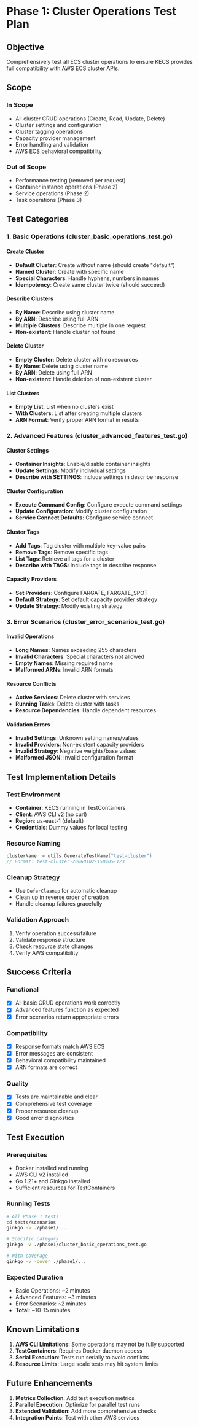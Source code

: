 # Phase 1: Cluster Operations Test Plan

## Objective

Comprehensively test all ECS cluster operations to ensure KECS provides full compatibility with AWS ECS cluster APIs.

## Scope

### In Scope
- All cluster CRUD operations (Create, Read, Update, Delete)
- Cluster settings and configuration
- Cluster tagging operations
- Capacity provider management
- Error handling and validation
- AWS ECS behavioral compatibility

### Out of Scope
- Performance testing (removed per request)
- Container instance operations (Phase 2)
- Service operations (Phase 2)
- Task operations (Phase 3)

## Test Categories

### 1. Basic Operations (cluster_basic_operations_test.go)

#### Create Cluster
- **Default Cluster**: Create without name (should create "default")
- **Named Cluster**: Create with specific name
- **Special Characters**: Handle hyphens, numbers in names
- **Idempotency**: Create same cluster twice (should succeed)

#### Describe Clusters
- **By Name**: Describe using cluster name
- **By ARN**: Describe using full ARN
- **Multiple Clusters**: Describe multiple in one request
- **Non-existent**: Handle cluster not found

#### Delete Cluster
- **Empty Cluster**: Delete cluster with no resources
- **By Name**: Delete using cluster name
- **By ARN**: Delete using full ARN
- **Non-existent**: Handle deletion of non-existent cluster

#### List Clusters
- **Empty List**: List when no clusters exist
- **With Clusters**: List after creating multiple clusters
- **ARN Format**: Verify proper ARN format in results

### 2. Advanced Features (cluster_advanced_features_test.go)

#### Cluster Settings
- **Container Insights**: Enable/disable container insights
- **Update Settings**: Modify individual settings
- **Describe with SETTINGS**: Include settings in describe response

#### Cluster Configuration
- **Execute Command Config**: Configure execute command settings
- **Update Configuration**: Modify cluster configuration
- **Service Connect Defaults**: Configure service connect

#### Cluster Tags
- **Add Tags**: Tag cluster with multiple key-value pairs
- **Remove Tags**: Remove specific tags
- **List Tags**: Retrieve all tags for a cluster
- **Describe with TAGS**: Include tags in describe response

#### Capacity Providers
- **Set Providers**: Configure FARGATE, FARGATE_SPOT
- **Default Strategy**: Set default capacity provider strategy
- **Update Strategy**: Modify existing strategy

### 3. Error Scenarios (cluster_error_scenarios_test.go)

#### Invalid Operations
- **Long Names**: Names exceeding 255 characters
- **Invalid Characters**: Special characters not allowed
- **Empty Names**: Missing required name
- **Malformed ARNs**: Invalid ARN formats

#### Resource Conflicts
- **Active Services**: Delete cluster with services
- **Running Tasks**: Delete cluster with tasks
- **Resource Dependencies**: Handle dependent resources

#### Validation Errors
- **Invalid Settings**: Unknown setting names/values
- **Invalid Providers**: Non-existent capacity providers
- **Invalid Strategy**: Negative weights/base values
- **Malformed JSON**: Invalid configuration format

## Test Implementation Details

### Test Environment
- **Container**: KECS running in TestContainers
- **Client**: AWS CLI v2 (no curl)
- **Region**: us-east-1 (default)
- **Credentials**: Dummy values for local testing

### Resource Naming
```go
clusterName := utils.GenerateTestName("test-cluster")
// Format: test-cluster-20060102-150405-123
```

### Cleanup Strategy
- Use `DeferCleanup` for automatic cleanup
- Clean up in reverse order of creation
- Handle cleanup failures gracefully

### Validation Approach
1. Verify operation success/failure
2. Validate response structure
3. Check resource state changes
4. Verify AWS compatibility

## Success Criteria

### Functional
- [x] All basic CRUD operations work correctly
- [x] Advanced features function as expected
- [x] Error scenarios return appropriate errors

### Compatibility
- [x] Response formats match AWS ECS
- [x] Error messages are consistent
- [x] Behavioral compatibility maintained
- [x] ARN formats are correct

### Quality
- [x] Tests are maintainable and clear
- [x] Comprehensive test coverage
- [x] Proper resource cleanup
- [x] Good error diagnostics

## Test Execution

### Prerequisites
- Docker installed and running
- AWS CLI v2 installed
- Go 1.21+ and Ginkgo installed
- Sufficient resources for TestContainers

### Running Tests
```bash
# All Phase 1 tests
cd tests/scenarios
ginkgo -v ./phase1/...

# Specific category
ginkgo -v ./phase1/cluster_basic_operations_test.go

# With coverage
ginkgo -v -cover ./phase1/...
```

### Expected Duration
- Basic Operations: ~2 minutes
- Advanced Features: ~3 minutes
- Error Scenarios: ~2 minutes
- **Total**: ~10-15 minutes

## Known Limitations

1. **AWS CLI Limitations**: Some operations may not be fully supported
2. **TestContainers**: Requires Docker daemon access
3. **Serial Execution**: Tests run serially to avoid conflicts
4. **Resource Limits**: Large scale tests may hit system limits

## Future Enhancements

1. **Metrics Collection**: Add test execution metrics
2. **Parallel Execution**: Optimize for parallel test runs
3. **Extended Validation**: Add more comprehensive checks
4. **Integration Points**: Test with other AWS services